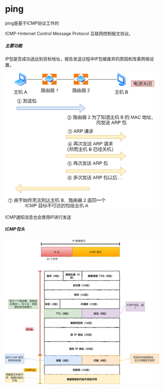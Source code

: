 # ping

ping是基于ICMP协议工作的

ICMP->Internet Control Message Protocol 互联网控制报文协议。

##### 主要功能

IP包是否成功送达到目标地址，报告发送过程中IP包被废弃的原因和改善网络设置。

![image-20211021094458521](网络知识.assets/image-20211021094458521.png)

ICMP通知消息也会使用IP进行发送

##### ICMP包头

![image-20211021094620648](网络知识.assets/image-20211021094620648.png)









